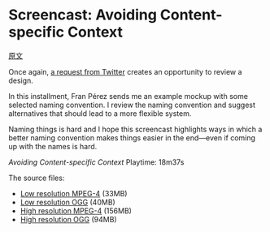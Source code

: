 # Screencast: Avoiding Content-specific Context

[原文](https://smacss.com/book/screencast-2)

Once again, [a request from Twitter](https://twitter.com/mrrocks/status/251222393597616128) creates an opportunity to review a design.

In this installment, Fran Pérez sends me an example mockup with some selected naming convention. I review the naming convention and suggest alternatives that should lead to a more flexible system.

Naming things is hard and I hope this screencast highlights ways in which a better naming convention makes things easier in the end—even if coming up with the names is hard.



*Avoiding Content-specific Context*
Playtime: 18m37s



The source files:

* [Low resolution MPEG-4](https://smacss.com/files/smacss-two.mp4) (33MB)
* [Low resolution OGG](https://smacss.com/files/smacss-two.ogv) (40MB)
* [High resolution MPEG-4](https://smacss.com/files/smacss-two-large.mov) (156MB)
* [High resolution OGG](https://smacss.com/files/smacss-two-large.ogv) (94MB)

